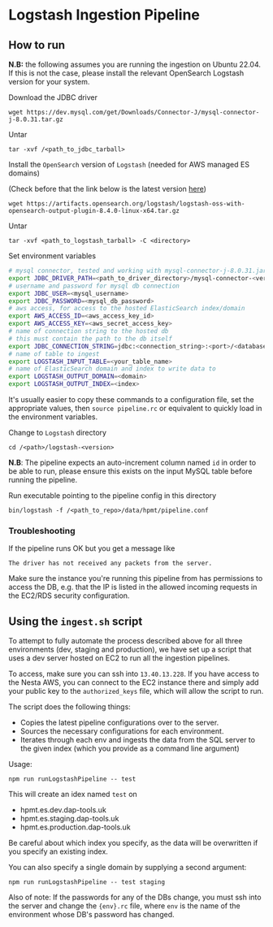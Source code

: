 # Logstash Ingestion Pipeline

## How to run

**N.B:** the following assumes you are running the ingestion on Ubuntu 22.04. If
this is not the case, please install the relevant OpenSearch Logstash 
version for your system.

Download the JDBC driver

`wget https://dev.mysql.com/get/Downloads/Connector-J/mysql-connector-j-8.0.31.tar.gz`

Untar

`tar -xvf /<path_to_jdbc_tarball>`

Install the `OpenSearch` version of `Logstash` (needed for AWS managed ES domains)

(Check before that the link below is the latest version [here](https://opensearch.org/downloads.html))

`wget https://artifacts.opensearch.org/logstash/logstash-oss-with-opensearch-output-plugin-8.4.0-linux-x64.tar.gz`

Untar

`tar -xvf <path_to_logstash_tarball> -C <directory>`

Set environment variables

```sh
# mysql connector, tested and working with mysql-connector-j-8.0.31.jar
export JDBC_DRIVER_PATH=<path_to_driver_directory>/mysql-connector-<version>.jar
# username and password for mysql db connection
export JDBC_USER=<mysql_username>
export JDBC_PASSWORD=<mysql_db_password>
# aws access, for access to the hosted ElasticSearch index/domain
export AWS_ACCESS_ID=<aws_access_key_id>
export AWS_ACCESS_KEY=<aws_secret_access_key>
# name of connection string to the hosted db
# this must contain the path to the db itself
export JDBC_CONNECTION_STRING=jdbc:<connection_string>:<port>/<database>
# name of table to ingest
export LOGSTASH_INPUT_TABLE=<your_table_name>
# name of ElasticSearch domain and index to write data to
export LOGSTASH_OUTPUT_DOMAIN=<domain> 
export LOGSTASH_OUTPUT_INDEX=<index>
```

It's usually easier to copy these commands to a configuration file, set the
appropriate values, then `source pipeline.rc` or equivalent to quickly load in the
environment variables.

Change to `Logstash` directory

`cd /<path>/logstash-<version>`

**N.B**: The pipeline expects an auto-increment column named `id` in order to be
able to run, please ensure this exists on the input MySQL table before running
the pipeline.

Run executable pointing to the pipeline config in this directory

`bin/logstash -f /<path_to_repo>/data/hpmt/pipeline.conf`

### Troubleshooting

If the pipeline runs OK but you get a message like

`The driver has not received any packets from the server.`

Make sure the instance you're running this pipeline from has permissions to
access the DB, e.g. that the IP is listed in the allowed incoming requests in
the EC2/RDS security configuration.

## Using the `ingest.sh` script

To attempt to fully automate the process described above for all
three environments (dev, staging and production), we have set 
up a script that uses a dev server hosted on EC2 to run all
the ingestion pipelines.

To access, make sure you can ssh into `13.40.13.228`. If you 
have access to the Nesta AWS, you can connect to the EC2 instance
there and simply add your public key to the `authorized_keys` file,
which will allow the script to run.

The script does the following things:

- Copies the latest pipeline configurations over to the server.
- Sources the necessary configurations for each environment.
- Iterates through each env and ingests the data from the SQL
    server to the given index (which you provide as a command line
    argument)
    
Usage:

`npm run runLogstashPipeline -- test`

This will create an idex named `test` on

- hpmt.es.dev.dap-tools.uk
- hpmt.es.staging.dap-tools.uk
- hpmt.es.production.dap-tools.uk

Be careful about which index you specify, as the data will be
overwritten if you specify an existing index.

You can also specify a single domain by supplying a second argument:

`npm run runLogstashPipeline -- test staging`

Also of note: If the passwords for any of the DBs change, you
must ssh into the server and change the `{env}.rc` file,
where `env` is the name of the environment whose DB's password
has changed.
